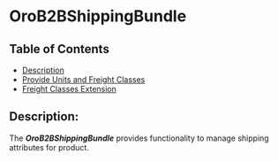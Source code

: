OroB2BShippingBundle
====================

Table of Contents
-----------------
 - [Description](#description)
 - [Provide Units and Freight Classes](./Resources/doc/provide-units.md)
 - [Freight Classes Extension](./Resources/doc/freight-classes-extension.md)

Description:
------------

The ***OroB2BShippingBundle*** provides functionality to manage shipping attributes for product.
